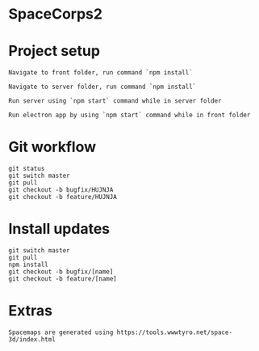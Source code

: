 # SpaceCorps2


# Project setup

    Navigate to front folder, run command `npm install`

    Navigate to server folder, run command `npm install`

    Run server using `npm start` command while in server folder

    Run electron app by using `npm start` command while in front folder


# Git workflow

    git status
    git switch master
    git pull 
    git checkout -b bugfix/HUJNJA
    git checkout -b feature/HUJNJA

# Install updates

    git switch master
    git pull
    npm install
    git checkout -b bugfix/[name]
    git checkout -b feature/[name]

# Extras

    Spacemaps are generated using https://tools.wwwtyro.net/space-3d/index.html